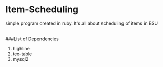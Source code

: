 # Item-Scheduling
simple program created in ruby. It's all about scheduling of items in BSU

<br/>
###List of Dependencies

1. highline
2. tex-table
3. mysql2
